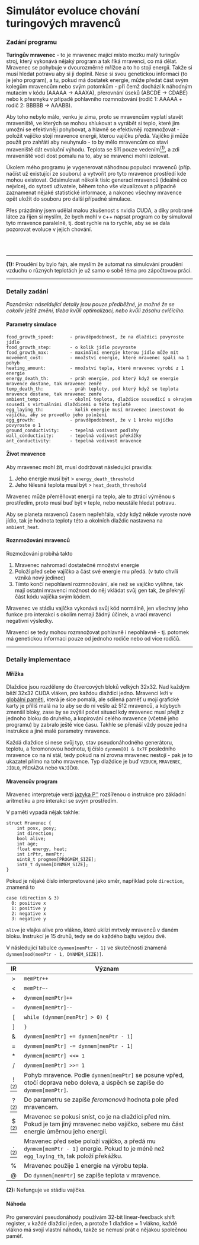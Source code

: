 Simulátor evoluce chování turingových mravenců
==============================================

[<sup>(1)</sup>]: #proudeni "Proč ne proudění?"
[<sup>(2)</sup>]: #vajicko "Nefunguje ve stádiu vajíčka."


### Zadání programu

**Turingův mravenec** - to je mravenec mající místo mozku malý turingův stroj, který vykonává
nějaký program a tak říká mravenci, co má dělat. Mravenec se pohybuje v dvourozměrné mřížce
a to ho stojí energii. Takže si musí hledat potravu aby si ji doplnil. Nese si svou genetickou
informaci (to je jeho program), a tu, pokud má dostatek energie, může předat část svým kolegům
mravencům nebo svým potomkům - při čemž dochází k náhodným mutacím v kódu (AAAAA -> AAAXA),
přerovnání úseků (ABCDE -> CDABE)  nebo k přesmyku v případě pohlavního rozmnožování
(rodič 1: AAAAA + rodič 2: BBBBB -> AAABB).

Aby toho nebylo málo, venku je zima, proto se mravencům vyplatí stavět mraveniště, ve kterých
se mohou shlukovat a vyrábět si teplo, které jim umožní se efektivněji pohybovat, a hlavně se
efektivněji rozmnožovat - položit vajíčko stojí mravence energii, kterou vajíčku předá. Vajíčko
ji může použít pro zahřátí aby neuhynulo - to by mělo mravencům co staví mraveniště dát evoluční
výhodu. Teplota se šíří pouze vedením[<sup>(1)</sup>], a zdi mraveniště vodí dost pomalu
na to, aby se mravenci mohli izolovat.

Úkolem mého programu je vygenerovat náhodnou populaci mravenců (příp. načíst už existující ze
souboru) a vytvořit pro tyto mravence prostředí kde mohou existovat. Odsimulovat několik tisíc
generací mravenců (ideálně co nejvíce), do sytosti uživatele, během toho vše vizualizovat a
případně zaznamenat nějaké statistické informace, a nakonec všechny mravence opět uložit do
souboru pro další případné simulace.

Přes prázdniny jsem udělal malou zkušenost s nvidia CUDA, a díky probrané látce za říjen si
myslím, že bych mohl v c++ napsat program co by simuloval tyto mravence paralelně, tj. dost
rychle na to rychle, aby se se dala pozorovat evoluce v jejich chování.

<br>
<br>

**********

<a name="proudeni">**(1):**</a> Proudění by bylo fajn, ale myslím že automat na simulování proudění vzduchu
o různých teplotách je už samo o sobě téma pro zápočtovou práci.


**********

### Detaily zadání

*Poznámka: náseldující detaily jsou pouze předběžné, je možné že se cokoliv ještě změní,
třeba kvůli optimalizaci, nebo kvůli zásahu cvičícího.*

#### Parametry simulace

    food_growth_speed:      - pravděpodobnost, že na dlaždici povyroste jídlo
    food_growth_step:       - o kolik jídlo povyroste
    food_growth_max:        - maximální energie kterou jídlo může mít
    movement_cost:          - množství energie, které mravenec spálí na 1 pohyb
    heating_amount:         - množství tepla, které mravenec vyrobí z 1 energie
    energy_death_th:        - práh energie, pod který když se energie mravence dostane, tak mravenec zemře
    temp_death_th:          - práh teploty, pod který když se teplota mravence dostane, tak mravenec zemře
    ambient_temp:           - okolní teplota, dlaždice sousedící s okrajem sousedí s virtuálními dlaždicemi o této teplotě
    egg_laying_th:          - kolik energie musí mravenec investovat do vajíčka, aby se provedlo jeho položení
    egg_growth:             - pravděpodobnost, že v 1 kroku vajíčko povyroste o 1
    ground_conductivity:    - tepelná vodivost podlahy
    wall_conductivity:      - tepelná vodivost překážky
    ant_conductivity:       - tepelná vodivost mravence

#### Život mravence

Aby mravenec mohl žít, musí dodržovat následující pravidla:

  1. Jeho energie musí být > `energy_death_threshold`
  2. Jeho tělesná teplota musí být > `heat_death_threshold`

Mravenec může přeměňovat energii na teplo, ale to ztrácí výměnou s prostředím, proto musí buď být
v teple, nebo neustále hledat potravu.

Aby se planeta mravenců časem nepřehřála, vždy když někde vyroste nové jídlo, tak je hodnota teploty
této a okolních dlaždic nastavena na `ambient_heat`.

#### Roznmožování mravenců

Rozmožování probíhá takto

  1. Mravenec nahromadí dostatečné množství energie
  2. Položí před sebe vajíčko a část své energie mu předá. (v tuto chvíli vzniká nový jedinec)
  3. Tímto končí nepohlavní rozmnožování, ale než se vajíčko vylíhne,
     tak mají ostatní mravenci možnost do něj vkládat svůj gen tak, že 
     překryjí část kódu vajíčka svým kódem.
     
Mravenec ve stádiu vajíčka vykonává svůj kód normálně, jen všechny jeho funkce pro interakci s okolím nemají žádný účinek,
a vrací mravenci negativní výsledky.

Mravenci se tedy mohou rozmnožovat pohlavně i nepohlavně - tj. potomek má genetickou informaci pouze od jednoho rodiče
nebo od více rodičů.

**********

### Detaily implementace

#### Mřížka
  
Dlaždice jsou rozděleny do čtvercových bloků velkých 32x32. Nad každým běží 32x32 CUDA vláken, pro každou dlaždici jedno.
Mravenci leží v [globální paměti](https://www.3dgep.com/cuda-memory-model/#Global), která je sice pomalá, ale
sdílená paměť u mojí grafické karty je příliš malá na to aby se do ní vešlo až 512 mravenců, a kdybych zmenšil
bloky, zase by se zvýšil počet situací kdy mravenec musí přejít z jednoho bloku do druhého, a kopírování celého
mravence (včetně jeho programu) by zabralo ještě více času. Takhle se přenáší vždy pouze jedna instrukce a jiné
malé parametry mravence.

Každá dlaždice si nese svůj typ, stav pseudonáhodného generátoru, teplotu, a feromonovou hodnotu, tj číslo `dynmem[0] & 0x7F`
posledního mravence co na ní stál, tedy pokud na ní zrovna mravenec nestojí - pak je to ukazatel přímo na toho mravence.
Typ dlaždice je buď `VZDUCH`, `MRAVENEC`, `JÍDLO`, `PŘEKÁŽKA` nebo `VAJÍČKO`.

#### Mravencův program

Mravenec interpretuje verzi [jazyka P''](https://en.wikipedia.org/wiki/P%E2%80%B2%E2%80%B2) rozšířenou o instrukce pro základní aritmetiku a pro interakci se svým prostředím.

V paměti vypadá nějak takhle:

    struct Mravenec {
        int posx, posy;
        int direction;
        bool alive;
        int age;
        float energy, heat;
        int irPtr, memPtr;
        uint8_t progmem[PROGMEM_SIZE];
        int8_t dynmem[DYNMEM_SIZE];
    }
    
Pokud je nějaké číslo interpretované jako směr, například pole `direction`, znamená to

    case (direction & 3)
      0: positive x
      1: positive y
      2: negative x
      3: negative y

`alive` je vlajka alive pro vlákno, které uklízí mrtvoly mravenců v daném bloku.
Instrukcí je 15 druhů, tedy se do každého bajtu vejdou dvě.

V následující tabulce
`dynmem[memPtr - 1]` ve skutečnosti znamená `dynmem[mod(memPtr - 1, DYNMEM_SIZE)]`.

| IR | Význam
|:--:|-------
| >  | `memPtr++`
| <  | `memPtr–-`
| +  | `dynmem[memPtr]++`
| -  | `dynmem[memPtr]--`
| [  | `while (dynmem[memPtr] > 0) {`
| ]  | `}`
| &  | `dynmem[memPtr] += dynmem[memPtr - 1]`
| =  | `dynmem[memPtr] -= dynmem[memPtr - 1]`
| *  | `dynmem[memPtr] <<= 1`
| /  | `dynmem[memPtr] >>= 1`
| ! [<sup>(2)</sup>](vajicko) | Pohyb mravence. Podle `dynmem[memPtr]` se posune vpřed, otočí doprava nebo doleva, a úspěch se zapíše do `dynmem[memPtr]`.
| ? [<sup>(2)</sup>](vajicko) | Do parametru se zapíše *feromonová* hodnota pole před mravencem.
| $ [<sup>(2)</sup>](vajicko) | Mravenec se pokusí sníst, co je na dlaždici před ním. Pokud je tam jiný mravenec nebo vajíčko, sebere mu část energie úměrnou jeho energii.
| . [<sup>(2)</sup>](vajicko) | Mravenec před sebe položí vajíčko, a předá mu `dynmem[memPtr - 1]` energie. Pokud to je méně než `egg_laying_th`, tak položí překážku.
| %  | Mravenec použije 1 energie na výrobu tepla.
| @  | Do `dynmem[memPtr]` se zapíše teplota v mravence.

<a name="vajicko">**(2):**</a> Nefunguje ve stádiu vajíčka.

#### Náhoda

Pro generování pseudonáhody používám 32-bit linear-feedback shift register, v každé dlaždici jeden, a protože 1 dlaždice = 1 vlákno,
každé vlákno má svojí vlastní náhodu, takže se nemusí prát o nějakou společnou paměť.







